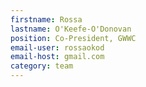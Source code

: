 ```yaml
---
firstname: Rossa
lastname: O'Keefe-O'Donovan
position: Co-President, GWWC
email-user: rossaokod
email-host: gmail.com
category: team
---
```

